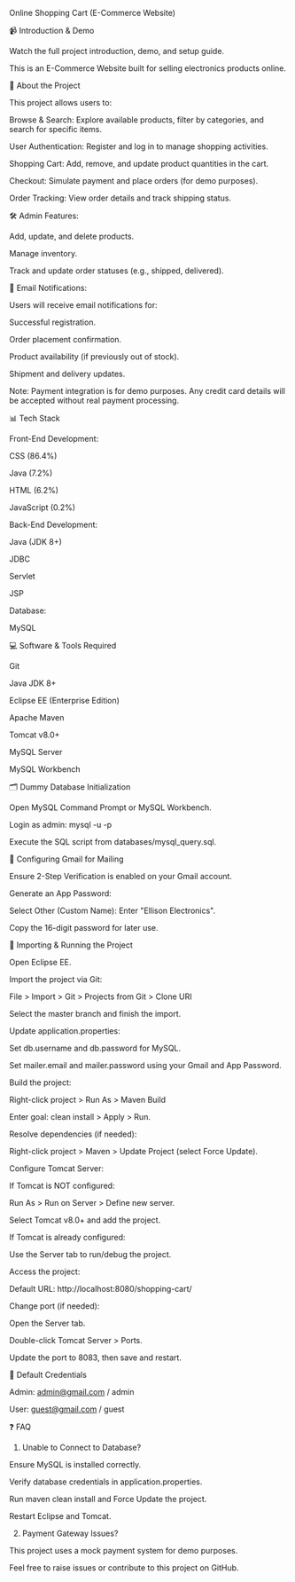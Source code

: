 Online Shopping Cart (E-Commerce Website)

📹 Introduction & Demo

Watch the full project introduction, demo, and setup guide.

This is an E-Commerce Website built for selling electronics products online.

📖 About the Project

This project allows users to:

Browse & Search: Explore available products, filter by categories, and search for specific items.

User Authentication: Register and log in to manage shopping activities.

Shopping Cart: Add, remove, and update product quantities in the cart.

Checkout: Simulate payment and place orders (for demo purposes).

Order Tracking: View order details and track shipping status.

🛠️ Admin Features:

Add, update, and delete products.

Manage inventory.

Track and update order statuses (e.g., shipped, delivered).

📧 Email Notifications:

Users will receive email notifications for:

Successful registration.

Order placement confirmation.

Product availability (if previously out of stock).

Shipment and delivery updates.

Note: Payment integration is for demo purposes. Any credit card details will be accepted without real payment processing.

📊 Tech Stack

Front-End Development:

CSS (86.4%)

Java (7.2%)

HTML (6.2%)

JavaScript (0.2%)

Back-End Development:

Java (JDK 8+)

JDBC

Servlet

JSP

Database:

MySQL

💻 Software & Tools Required

Git

Java JDK 8+

Eclipse EE (Enterprise Edition)

Apache Maven

Tomcat v8.0+

MySQL Server

MySQL Workbench

🗂️ Dummy Database Initialization

Open MySQL Command Prompt or MySQL Workbench.

Login as admin: mysql -u <username> -p

Execute the SQL script from databases/mysql_query.sql.

📧 Configuring Gmail for Mailing

Ensure 2-Step Verification is enabled on your Gmail account.

Generate an App Password:

Select Other (Custom Name): Enter "Ellison Electronics".

Copy the 16-digit password for later use.

🚀 Importing & Running the Project

Open Eclipse EE.

Import the project via Git:

File > Import > Git > Projects from Git > Clone URI

Select the master branch and finish the import.

Update application.properties:

Set db.username and db.password for MySQL.

Set mailer.email and mailer.password using your Gmail and App Password.

Build the project:

Right-click project > Run As > Maven Build

Enter goal: clean install > Apply > Run.

Resolve dependencies (if needed):

Right-click project > Maven > Update Project (select Force Update).

Configure Tomcat Server:

If Tomcat is NOT configured:

Run As > Run on Server > Define new server.

Select Tomcat v8.0+ and add the project.

If Tomcat is already configured:

Use the Server tab to run/debug the project.

Access the project:

Default URL: http://localhost:8080/shopping-cart/

Change port (if needed):

Open the Server tab.

Double-click Tomcat Server > Ports.

Update the port to 8083, then save and restart.

🔑 Default Credentials

Admin: admin@gmail.com / admin

User: guest@gmail.com / guest

❓ FAQ

1. Unable to Connect to Database?

Ensure MySQL is installed correctly.

Verify database credentials in application.properties.

Run maven clean install and Force Update the project.

Restart Eclipse and Tomcat.

2. Payment Gateway Issues?

This project uses a mock payment system for demo purposes.

Feel free to raise issues or contribute to this project on GitHub.

